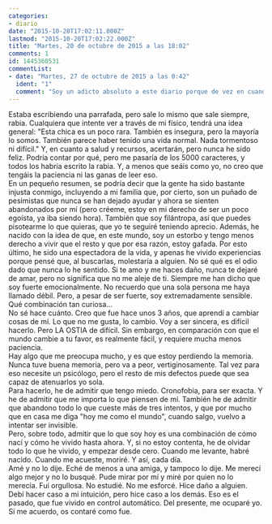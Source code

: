 ```yaml
---
categories:
- diario
date: "2015-10-20T17:02:11.000Z"
lastmod: "2015-10-20T17:02:22.000Z"
title: "Martes, 20 de octubre de 2015 a las 18:02"
comments: 1
id: 1445360531
commentList:
- date: "Martes, 27 de octubre de 2015 a las 0:42"
  ident: "1"
  comment: "Soy un adicto absoluto a este diario porque de vez en cuando me encuentro con historias que parecen escritas por mi mismo.  \n  \nMe encantaria poder hablar más contigo, y saber más de tu historia. Por favor, si tienes tiempo, escribe más, sobre lo que quieras.  \n  \nEn el fondo pienso que esto lo escribio una persona en particular, con la que todo encaja, y me llama mucho la atencion."
---
```


Estaba escribiendo una parrafada, pero sale lo mismo que sale siempre, rabia. Cualquiera que intente ver a través de mi físico, tendrá una idea general: "Esta chica es un poco rara. También es insegura, pero la mayoría lo somos. También parece haber tenido una vida normal. Nada tormentoso ni difícil." Y, en cuanto a salud y recursos, acertarán, pero nunca he sido feliz. Podría contar por qué, pero me pasaría de los 5000 caracteres, y todos los habría escrito la rabia. Y, a menos que seáis como yo, no creo que tengáis la paciencia ni las ganas de leer eso.  
En un pequeño resumen, se podría decir que la gente ha sido bastante injusta conmigo, incluyendo a mi familia que, por cierto, son un puñado de pesimistas que nunca se han dejado ayudar y ahora se sienten abandonados por mí (pero créeme, estoy en mi derecho de ser un poco egoísta, ya iba siendo hora). También que soy filántropa, así que puedes pisotearme lo que quieras, que yo te seguiré teniendo aprecio. Además, he nacido con la idea de que, en este mundo, soy un estorbo y tengo menos derecho a vivir que el resto y que por esa razón, estoy gafada. Por esto último, he sido una espectadora de la vida, y apenas he vivido experiencias porque pensé que, al buscarlas, molestaría a alguien. No sé qué es el odio dado que nunca lo he sentido. Si te amo y me haces daño, nunca te dejaré de amar, pero no significa que no me aleje de ti. Siempre me han dicho que soy fuerte emocionalmente. No recuerdo que una sola persona me haya llamado débil. Pero, a pesar de ser fuerte, soy extremadamente sensible. Qué combinación tan curiosa...  
No sé hace cuánto. Creo que fue hace unos 3 años, que aprendí a cambiar cosas de mí. Lo que no me gusta, lo cambio. Voy a ser sincera, es difícil hacerlo. Pero LA OSTIA de difícil. Sin embargo, en comparación con que el mundo cambie a tu favor, es realmente fácil, y requiere mucha menos paciencia.  
Hay algo que me preocupa mucho, y es que estoy perdiendo la memoria. Nunca tuve buena memoria, pero va a peor, vertiginosamente. Tal vez para eso necesite un psicólogo, pero el resto de mis defectos puede que sea capaz de atenuarlos yo sola.  
Para hacerlo, he de admitir que tengo miedo. Cronofobia, para ser exacta. Y he de admitir que me importa lo que piensen de mí. También he de admitir que abandono todo lo que cueste más de tres intentos, y que por mucho que en casa me diga "hoy me como el mundo", cuando salgo, vuelvo a intentar ser invisible.  
Pero, sobre todo, admitir que lo que soy hoy es una combinación de cómo nací y cómo he vivido hasta ahora. Y, si no estoy contenta, he de olvidar todo lo que he vivido, y empezar desde cero. Cuando me levante, habré nacido. Cuando me acueste, moriré. Y así, cada día.  
Amé y no lo dije. Eché de menos a una amiga, y tampoco lo dije. Me merecí algo mejor y no lo busqué. Pude mirar por mí y miré por quien no lo merecía. Fui orgullosa. No estudié. No me esforcé. Hice daño a alguien. Debí hacer caso a mi intuición, pero hice caso a los demás. Eso es el pasado, que fue vivido en control automático. Del presente, me ocuparé yo.  
Si me acuerdo, os contaré como fue.